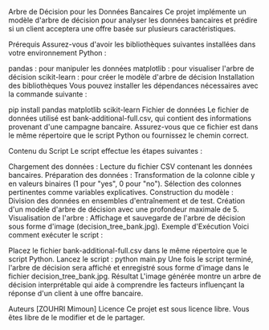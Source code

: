 Arbre de Décision pour les Données Bancaires
Ce projet implémente un modèle d'arbre de décision pour analyser les données bancaires et prédire si un client acceptera une offre basée sur plusieurs caractéristiques.

Prérequis
Assurez-vous d'avoir les bibliothèques suivantes installées dans votre environnement Python :

pandas : pour manipuler les données
matplotlib : pour visualiser l'arbre de décision
scikit-learn : pour créer le modèle d'arbre de décision
Installation des bibliothèques
Vous pouvez installer les dépendances nécessaires avec la commande suivante :

pip install pandas matplotlib scikit-learn
Fichier de données
Le fichier de données utilisé est bank-additional-full.csv, qui contient des informations provenant d'une campagne bancaire. Assurez-vous que ce fichier est dans le même répertoire que le script Python ou fournissez le chemin correct.

Contenu du Script
Le script effectue les étapes suivantes :

Chargement des données : Lecture du fichier CSV contenant les données bancaires.
Préparation des données :
Transformation de la colonne cible y en valeurs binaires (1 pour "yes", 0 pour "no").
Sélection des colonnes pertinentes comme variables explicatives.
Construction du modèle :
Division des données en ensembles d'entraînement et de test.
Création d'un modèle d'arbre de décision avec une profondeur maximale de 5.
Visualisation de l'arbre :
Affichage et sauvegarde de l'arbre de décision sous forme d'image (decision_tree_bank.jpg).
Exemple d'Exécution
Voici comment exécuter le script :

Placez le fichier bank-additional-full.csv dans le même répertoire que le script Python.
Lancez le script :
python main.py
Une fois le script terminé, l'arbre de décision sera affiché et enregistré sous forme d'image dans le fichier decision_tree_bank.jpg.
Résultat
L'image générée montre un arbre de décision interprétable qui aide à comprendre les facteurs influençant la réponse d'un client à une offre bancaire.

Auteurs
[ZOUHRI Mimoun]
Licence
Ce projet est sous licence libre. Vous êtes libre de le modifier et de le partager.